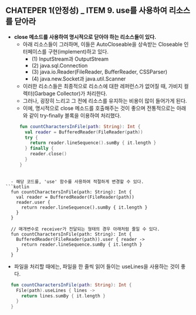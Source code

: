 ## CHATEPER 1(안정성) _ ITEM 9. use를 사용하여 리소스를 닫아라

- **close 메소드를 사용하여 명시적으로 닫아야 하는 리소스들이 있다.**
  - 아래 리소스들이 그러하며, 이들은 AutoCloseable을 상속받는 Closeable 인터페이스를 구현(implement)하고 있다.
    - (1) InputStream과 OutputStream
    - (2) java.sql.Connection
    - (3) java.io.Reader(FileReader, BufferReader, CSSParser)
    - (4) java.new.Socket과 java.util.Scanner
  - 이러한 리소스들은 최종적으로 리소스에 대한 레퍼런스가 없어질 때, 가비지 컬렉터(Garbage Collector)가 처리한다.
  - 그러나, 굉장히 느리고 그 전에 리소스를 유지하는 비용이 많이 들어가게 된다.
  - 이에, 명시적으로 close 메소드를 호출해주는 것이 좋으며 전통적으로는 아래와 같이 try-finally 블록을 이용하여 처리했다.
  ```kotlin
    fun countCharactersInFile(path: String): Int {
      val reader = BufferedReader(FileReader(path))
      try {
        return reader.lineSequence().sumBy { it.length }
      } finally {
        reader.close()
      }
    }
```

  - 해당 코드를, 'use' 함수를 사용하여 적절하게 변경할 수 있다.
```kotlin
  fun countCharactersInFile(path: String): Int {
    val reader = BufferedReader(FileReader(path))
    reader.user {
      return reader.lineSequence().sumBy { it.length }
    }
  }
  
  // 매개변수로 receiver가 전달되는 형태의 경우 아래처럼 줄일 수 있다.
  fun countCharactersInFile(path: String): Int {
    BufferedReader(FileReader(path)).user { reader ->
      return reader.lineSequence.sumBy { it.length }
    }
  }
```

  - 파일을 처리할 때에는, 파일을 한 줄씩 읽어 들이는 useLines을 사용하는 것이 좋다.
```kotlin
  fun countCharactersInFile(path: String): Int {
    File(path).useLines { lines ->
      return lines.sumBy { it.length }
    }
  }
```
